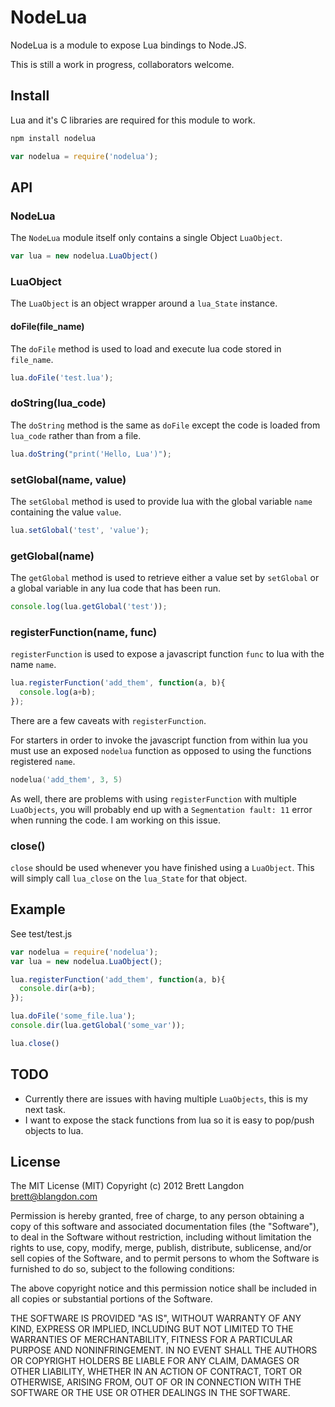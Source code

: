 NodeLua
======

NodeLua is a module to expose Lua bindings to Node.JS.

This is still a work in progress, collaborators welcome.

## Install
Lua and it's C libraries are required for this module to work.

```bash
npm install nodelua
```

```javascript
var nodelua = require('nodelua');
```

## API
### NodeLua
The `NodeLua` module itself only contains a single Object `LuaObject`.
```javascript
var lua = new nodelua.LuaObject()
```

### LuaObject
The `LuaObject` is an object wrapper around a `lua_State` instance.

#### doFile(file_name)
The `doFile` method is used to load and execute lua code stored in `file_name`.
```javascript
lua.doFile('test.lua');
```

### doString(lua_code)
The `doString` method is the same as `doFile` except the code is loaded from `lua_code` rather than from a file.
```javascript
lua.doString("print('Hello, Lua')");
```

### setGlobal(name, value)
The `setGlobal` method is used to provide lua with the global variable `name` containing the value `value`.
```javascript
lua.setGlobal('test', 'value');
```

### getGlobal(name)
The `getGlobal` method is used to retrieve either a value set by `setGlobal` or a global variable in any lua code that has been run.
```javascript
console.log(lua.getGlobal('test'));
```

### registerFunction(name, func)
`registerFunction` is used to expose a javascript function `func` to lua with the name `name`.
```javascript
lua.registerFunction('add_them', function(a, b){
  console.log(a+b);
});
```
There are a few caveats with `registerFunction`.

For starters in order to invoke the javascript function from within lua you must use an exposed `nodelua` function as opposed to using the functions registered `name`.
```lua
nodelua('add_them', 3, 5)
```

As well, there are problems with using `registerFunction` with multiple `LuaObjects`, you will probably end up with a `Segmentation fault: 11` error when running the code. I am working on this issue.

### close()
`close` should be used whenever you have finished using a `LuaObject`. This will simply call `lua_close` on the `lua_State` for that object.


## Example
See test/test.js

```javascript
var nodelua = require('nodelua');
var lua = new nodelua.LuaObject();

lua.registerFunction('add_them', function(a, b){
  console.dir(a+b);
});

lua.doFile('some_file.lua');
console.dir(lua.getGlobal('some_var'));

lua.close()
```

## TODO
 * Currently there are issues with having multiple `LuaObjects`, this is my next task.
 * I want to expose the stack functions from lua so it is easy to pop/push objects to lua.

## License
The MIT License (MIT)
Copyright (c) 2012 Brett Langdon <brett@blangdon.com>

Permission is hereby granted, free of charge, to any person obtaining a copy of this software and associated documentation files (the "Software"), to deal in the Software without restriction, including without limitation the rights to use, copy, modify, merge, publish, distribute, sublicense, and/or sell copies of the Software, and to permit persons to whom the Software is furnished to do so, subject to the following conditions:

The above copyright notice and this permission notice shall be included in all copies or substantial portions of the Software.

THE SOFTWARE IS PROVIDED "AS IS", WITHOUT WARRANTY OF ANY KIND, EXPRESS OR IMPLIED, INCLUDING BUT NOT LIMITED TO THE WARRANTIES OF MERCHANTABILITY, FITNESS FOR A PARTICULAR PURPOSE AND NONINFRINGEMENT. IN NO EVENT SHALL THE AUTHORS OR COPYRIGHT HOLDERS BE LIABLE FOR ANY CLAIM, DAMAGES OR OTHER LIABILITY, WHETHER IN AN ACTION OF CONTRACT, TORT OR OTHERWISE, ARISING FROM, OUT OF OR IN CONNECTION WITH THE SOFTWARE OR THE USE OR OTHER DEALINGS IN THE SOFTWARE.